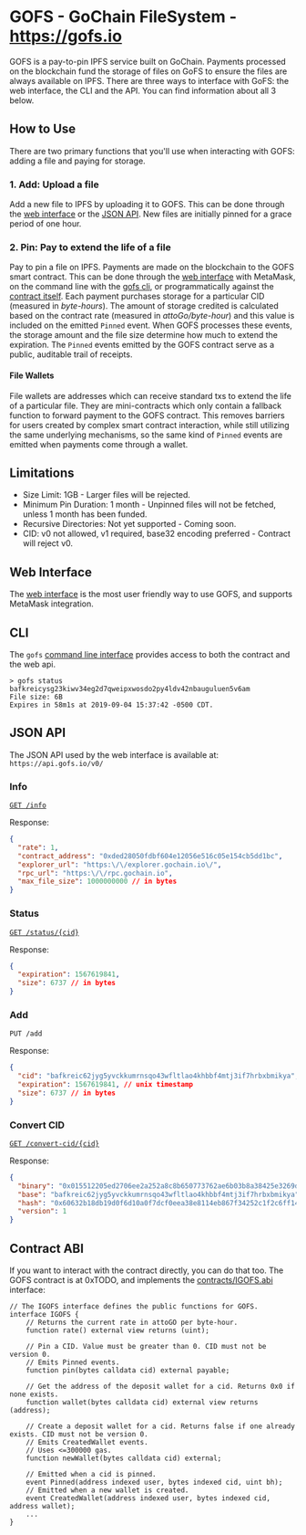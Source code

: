 # GOFS - GoChain FileSystem - https://gofs.io

GOFS is a pay-to-pin IPFS service built on GoChain.
Payments processed on the blockchain fund the storage of files on GoFS to ensure the 
files are always available on IPFS. There are three ways to interface with GoFS: the web interface, the CLI and the API. 
You can find information about all 3 below.

## How to Use

There are two primary functions that you'll use when interacting with GOFS: adding a file and paying for storage.

### 1. Add: Upload a file
 
Add a new file to IPFS by uploading it to GOFS. This can be done through the
[web interface](https://gofs.io) or the [JSON API](#Add). New files are 
initially pinned for a grace period of one hour.

### 2. Pin: Pay to extend the life of a file

Pay to pin a file on IPFS. Payments are made on the blockchain to the GOFS
smart contract. This can be done through the [web interface](https://gofs.io/)
with MetaMask, on the command line with the [gofs cli](./cmd/gofs), or 
programmatically against the [contract itself](#Contract-ABI). Each payment
purchases storage for a particular CID (measured in _byte-hours_). The amount of 
storage credited is calculated based on the contract rate (measured in _attoGo/byte-hour_) 
and this value is included on the emitted `Pinned` event. When GOFS processes these 
events, the storage amount and the file size determine how much to extend the expiration.
The `Pinned` events emitted by the GOFS contract serve as a public, auditable trail of receipts.

#### File Wallets

File wallets are addresses which can receive standard txs to extend the life of a particular file.
They are mini-contracts which only contain a fallback function to forward payment to the
GOFS contract. This removes barriers for users created by complex smart contract interaction,
while still utilizing the same underlying mechanisms, so the same kind of `Pinned` events are 
emitted when payments come through a wallet.

## Limitations

- Size Limit: 1GB - Larger files will be rejected.
- Minimum Pin Duration: 1 month - Unpinned files will not be fetched, unless 1 month has been funded.
- Recursive Directories: Not yet supported - Coming soon.
- CID: v0 not allowed, v1 required, base32 encoding preferred - Contract will reject v0.

## Web Interface

The [web interface](https://gofs.io) is the most user friendly way to use GOFS, and supports MetaMask integration.

## CLI

The `gofs` [command line interface](./cmd/gofs) provides access to both the contract and the web api.

```shell script
> gofs status bafkreicysg23kiwv34eg2d7qweipxwosdo2py4ldv42nbauguluen5v6am
File size: 6B
Expires in 58m1s at 2019-09-04 15:37:42 -0500 CDT.
```

## JSON API

The JSON API used by the web interface is available at: `https://api.gofs.io/v0/`

### Info

[`GET /info`](https://api.gofs.io/v0/info)

Response:

```json
{
  "rate": 1,
  "contract_address": "0xded28050fdbf604e12056e516c05e154cb5dd1bc",
  "explorer_url": "https:\/\/explorer.gochain.io\/",
  "rpc_url": "https:\/\/rpc.gochain.io",
  "max_file_size": 1000000000 // in bytes
}
```

### Status

[`GET /status/{cid}`](https://api.gofs.io/v0/status/bafkreicysg23kiwv34eg2d7qweipxwosdo2py4ldv42nbauguluen5v6am)

Response:

```json
{
  "expiration": 1567619841,
  "size": 6737 // in bytes
}
```

### Add

`PUT /add`

Response: 

```json
{
  "cid": "bafkreic62jyg5yvckkumrnsqo43wfltlao4khbbf4mtj3if7hrbxbmikya",
  "expiration": 1567619841, // unix timestamp
  "size": 6737 // in bytes
}
```

### Convert CID

[`GET /convert-cid/{cid}`](https://api.gofs.io/v0/convert-cid/bafkreicysg23kiwv34eg2d7qweipxwosdo2py4ldv42nbauguluen5v6am)

Response:

```json
{
  "binary": "0x015512205ed2706ee2a252a8c8b650773762ae6b03b8a38425e3269da0bf3c4370b10ac0",
  "base": "bafkreic62jyg5yvckkumrnsqo43wfltlao4khbbf4mtj3if7hrbxbmikya",
  "hash": "0x60632b18db19d0f6d10a0f7dcf0eea38e8114eb867f34252c1f2c6ff148dc557",
  "version": 1
}
```


## Contract ABI

If you want to interact with the contract directly, you can do that too. The GOFS contract is at 0xTODO, and implements the [contracts/IGOFS.abi](contracts/IGOFS.abi) interface:

```solidity
// The IGOFS interface defines the public functions for GOFS.
interface IGOFS {
    // Returns the current rate in attoGO per byte-hour.
    function rate() external view returns (uint);

    // Pin a CID. Value must be greater than 0. CID must not be version 0.
    // Emits Pinned events.
    function pin(bytes calldata cid) external payable;

    // Get the address of the deposit wallet for a cid. Returns 0x0 if none exists.
    function wallet(bytes calldata cid) external view returns (address);

    // Create a deposit wallet for a cid. Returns false if one already exists. CID must not be version 0.
    // Emits CreatedWallet events.
    // Uses <=300000 gas.
    function newWallet(bytes calldata cid) external;

    // Emitted when a cid is pinned.
    event Pinned(address indexed user, bytes indexed cid, uint bh);
    // Emitted when a new wallet is created.
    event CreatedWallet(address indexed user, bytes indexed cid, address wallet);
    ...
}
```

